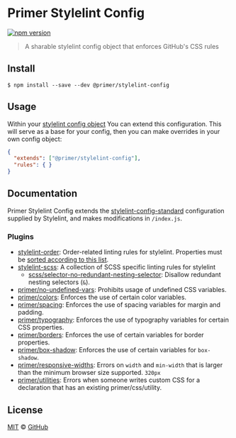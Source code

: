 # Primer Stylelint Config

[![npm version](https://img.shields.io/npm/v/@primer/stylelint-config.svg)](https://www.npmjs.org/package/@primer/stylelint-config)

> A sharable stylelint config object that enforces GitHub's CSS rules

## Install

```
$ npm install --save --dev @primer/stylelint-config
```

## Usage

Within your [stylelint config object](http://stylelint.io/user-guide/configuration/#extends) You can extend this configuration. This will serve as a base for your config, then you can make overrides in your own config object:

```json
{
  "extends": ["@primer/stylelint-config"],
  "rules": { }
}
```

## Documentation

Primer Stylelint Config extends the [stylelint-config-standard](https://github.com/stylelint/stylelint-config-standard) configuration supplied by Stylelint, and makes modifications in `/index.js`.

### Plugins

- [stylelint-order](https://github.com/hudochenkov/stylelint-order): Order-related linting rules for stylelint. Properties must be [sorted according to this list](https://github.com/primer/stylelint-config/blob/main/property-order.js).
- [stylelint-scss](https://github.com/kristerkari/stylelint-scss): A collection of SCSS specific linting rules for stylelint
  - [scss/selector-no-redundant-nesting-selector](https://github.com/kristerkari/stylelint-scss/blob/master/src/rules/selector-no-redundant-nesting-selector/README.md): Disallow redundant nesting selectors (`&`).
- [primer/no-undefined-vars](./plugins/#primerno-undefined-vars): Prohibits usage of undefined CSS variables.
- [primer/colors](./plugins/#primercolors): Enforces the use of certain color variables.
- [primer/spacing](./plugins/#primerspacing): Enforces the use of spacing variables for margin and padding.
- [primer/typography](./plugins/#primertypography): Enforces the use of typography variables for certain CSS properties.
- [primer/borders](./plugins/#primerborders): Enforces the use of certain variables for border properties.
- [primer/box-shadow](./plugins/#primerbox-shadow): Enforces the use of certain variables for `box-shadow`.
- [primer/responsive-widths](./plugins/#primerresponsive-widths): Errors on `width` and `min-width` that is larger than the minimum browser size supported. `320px`
- [primer/utilities](./plugins/#primerutilities): Errors when someone writes custom CSS for a declaration that has an existing primer/css/utility.

## License

[MIT](./LICENSE) &copy; [GitHub](https://github.com/)
